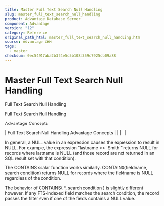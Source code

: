 ```yaml
---
title: Master Full Text Search Null Handling
slug: master_full_text_search_null_handling
product: Advantage Database Server
component: Advantage
version: "12"
category: Reference
original_path_html: master_full_text_search_null_handling.htm
source: Advantage CHM
tags:
  - master
checksum: 0ec54947aba2b3f4e5c5b108a359c7925cb09a88
---
```


# Master Full Text Search Null Handling

Full Text Search Null Handling

Full Text Search Null Handling

Advantage Concepts

| Full Text Search Null Handling  Advantage Concepts |  |  |  |  |

In general, a NULL value in an expression causes the expression to result in NULL. For example, the expression "lastname <> 'Smith'" returns NULL for records where lastname is NULL (and those record are not returned in an SQL result set with that condition).

The CONTAINS scalar function works similarly. CONTAINS(fieldname, search condition) returns NULL for records where the fieldname is NULL regardless of the condition.

The behavior of CONTAINS( \*, search condition ) is slightly different however. If any FTS-indexed field matches the search condition, the record passes the filter even if one of the fields contains a NULL value.
